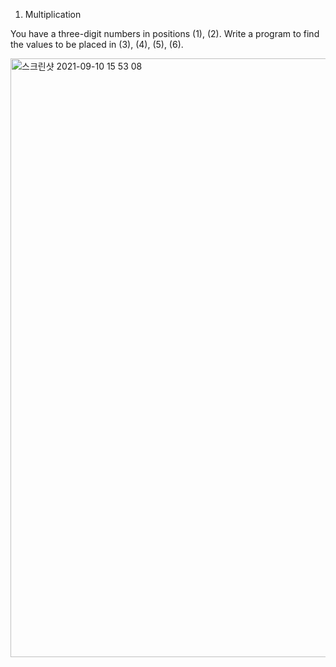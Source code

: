 1. Multiplication

You have a three-digit numbers in positions (1), (2).
Write a program to find the values to be placed in (3), (4), (5), (6).

<img width="958" alt="스크린샷 2021-09-10 15 53 08" src="https://user-images.githubusercontent.com/80348069/132866484-b76e5424-0f1b-434d-bb18-2dffe1231092.png">
